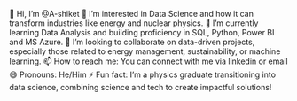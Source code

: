 👋 Hi, I’m @A-shiket
👀 I’m interested in Data Science and how it can transform industries like energy and nuclear physics.
🌱 I’m currently learning Data Analysis and building proficiency in SQL, Python, Power BI and MS Azure.
💞️ I’m looking to collaborate on data-driven projects, especially those related to energy management, sustainability, or machine learning.
📫 How to reach me: You can connect with me via linkedin or email
😄 Pronouns: He/Him
⚡ Fun fact: I’m a physics graduate transitioning into data science, combining science and tech to create impactful solutions!

<!---
A-shiket/A-shiket is a ✨ special ✨ repository because its `README.md` (this file) appears on your GitHub profile.
You can click the Preview link to take a look at your changes.
--->
